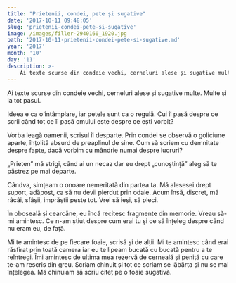 ```yaml
---
title: "Prietenii, condei, pete și sugative"
date: '2017-10-11 09:48:05'
slug: 'prietenii-condei-pete-si-sugative'
image: /images/filler-2940160_1920.jpg
path: '2017-10-11-prietenii-condei-pete-si-sugative.md'
year: '2017'
month: '10'
day: '11'
description: >-
    Ai texte scurse din condeie vechi, cerneluri alese și sugative multe. Multe și la tot pasul.Ideea e ca o întâmplare, iar petele sunt ca o regulă. Cui îi pasă despre ce scrii când tot ce îi pasă omulu
---
```

<div class="kg-card-markdown"><p>Ai texte scurse din condeie vechi, cerneluri alese și sugative multe. Multe și la tot pasul.</p>
<p>Ideea e ca o întâmplare, iar petele sunt ca o regulă. Cui îi pasă despre ce scrii când tot ce îi pasă omului este despre ce ești vorbit?</p>
<p>Vorba leagă oamenii, scrisul îi desparte. Prin condei se observă o goliciune aparte, înțolită absurd de preaplinul de sine. Cum să scriem cu demnitate despre fapte, dacă vorbim cu mândrie numai despre lucruri?</p>
<p>„Prieten” mă strigi, când ai un necaz dar eu drept „cunoștință” aleg să te păstrez pe mai departe.</p>
<p>Cândva, simțeam o onoare nemeritată din partea ta. Mă alesesei drept suport, adăpost, ca să nu devii pierdut prin odaie. Acum însă, discret, mă râcâi, sfâșii, imprăștii peste tot. Vrei să ieși, să pleci.</p>
<p>În oboseală și cearcăne, eu încă recitesc fragmente din memorie. Vreau să-mi amintesc. Ce n-am știut despre cum erai tu și ce să înțeleg despre când nu eram eu, de față.</p>
<p>Mi te amintesc de pe fiecare foaie, scrisă și de alții. Mi te amintesc când erai răsfirat prin toată camera iar eu te lipeam bucată cu bucată pentru a te reîntregi. Îmi amintesc de ultima mea rezervă de cerneală și peniță cu care te-am rescris din greu. Scriam chinuit și tot ce scriam se lăbărța și nu se mai înțelegea. Mă chinuiam să scriu citeț pe o foaie sugativă.</p>
</div>
    